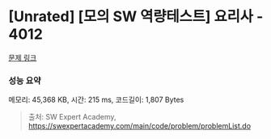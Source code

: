 # [Unrated] [모의 SW 역량테스트] 요리사 - 4012 

[문제 링크](https://swexpertacademy.com/main/code/problem/problemDetail.do?contestProbId=AWIeUtVakTMDFAVH) 

### 성능 요약

메모리: 45,368 KB, 시간: 215 ms, 코드길이: 1,807 Bytes



> 출처: SW Expert Academy, https://swexpertacademy.com/main/code/problem/problemList.do
